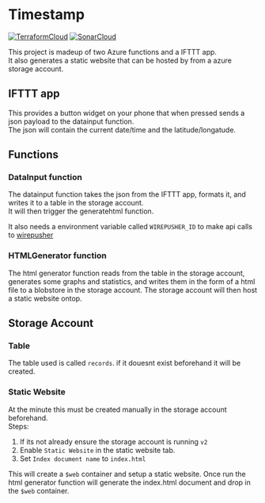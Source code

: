 # Timestamp
[![TerraformCloud](https://img.shields.io/badge/Terraform-Cloud-blue)](https://app.terraform.io/app/timestamp-app/workspaces/timestamp-app/runs)
[![SonarCloud](https://img.shields.io/badge/Sonar-Cloud-orange)](https://sonarcloud.io/project/configuration?id=treilly94_timestamp-app)


This project is madeup of two Azure functions and a IFTTT app.  
It also generates a static website that can be hosted by from a azure storage 
account.

## IFTTT app
This provides a button widget on your phone that when pressed sends a json 
payload to the datainput function.  
The json will contain the current date/time and the latitude/longatude.

## Functions

### DataInput function
The datainput function takes the json from the IFTTT app, formats it, and writes
it to a table in the storage account.  
It will then trigger the generatehtml function.

It also needs a environment variable called `WIREPUSHER_ID` to make api calls 
to [wirepusher](https://wirepusher.com/)

### HTMLGenerator function
The html generator function reads from the table in the storage account, 
generates some graphs and statistics, and writes them in the form of a html file
to a blobstore in the storage account. The storage account will then host a 
static website ontop.

## Storage Account

### Table
The table used is called `records`. if it douesnt exist beforehand it will be 
created.

### Static Website
At the minute this must be created manually in the storage account beforehand.  
Steps:  
1. If its not already ensure the storage account is running `v2`
2. Enable `Static Website` in the static website tab.
3. Set `Index document name` to `index.html`

This will create a `$web` container and setup a static website. Once run the 
html generator function will generate the index.html document and drop in the 
`$web` container.
